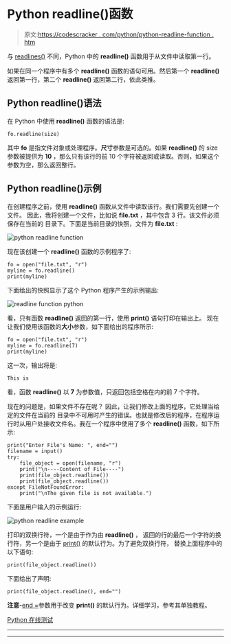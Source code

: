 # Python readline()函数

> 原文:[https://codescracker . com/python/python-readline-function . htm](https://codescracker.com/python/python-readline-function.htm)

与 [readlines()](/python/python-readlines-function.htm) 不同，Python 中的 **readline()** 函数用于从文件中读取第一行。

如果在同一个程序中有多个 **readline()** 函数的语句可用。然后第一个 **readline()** 返回第一行，第二个 **readline()** 返回第二行，依此类推。

## Python readline()语法

在 Python 中使用 **readline()** 函数的语法是:

```
fo.readline(size)
```

其中 **fo** 是指文件对象或处理程序。**尺寸**参数是可选的。如果 **readline()** 的 size 参数被提供为 **10** ，那么只有该行的前 10 个字符被返回或读取。否则，如果这个 参数为空，那么返回整行。

## Python readline()示例

在创建程序之前，使用 **readline()** 函数从文件中读取该行。我们需要先创建一个文件。 因此，我将创建一个文件，比如说 **file.txt** ，其中包含 3 行。该文件必须保存在当前的 目录下。下面是当前目录的快照，文件为 **file.txt** :

![python readline function](../Images/0810224ab56240f7dbcfaaae3976e701.png)

现在该创建一个 **readline()** 函数的示例程序了:

```
fo = open("file.txt", "r")
myline = fo.readline()
print(myline)
```

下面给出的快照显示了这个 Python 程序产生的示例输出:

![readline function python](../Images/bbc90045ea7591913925cb8eb737ac4b.png)

看，只有函数 **readline()** 返回的第一行，使用 **print()** 语句打印在输出上。 现在让我们使用该函数的**大小**参数，如下面给出的程序所示:

```
fo = open("file.txt", "r")
myline = fo.readline(7)
print(myline)
```

这一次，输出将是:

```
This is
```

看，函数 **readline()** 以 **7** 为参数值，只返回包括空格在内的前 7 个字符。

现在的问题是，如果文件不存在呢？
因此，让我们修改上面的程序，它处理当给定的文件在当前的 目录中不可用时产生的错误。也就是修改后的程序，在程序运行时从用户处接收文件名。我在一个程序中使用了多个 **readline()** 函数，如下所示:

```
print("Enter File's Name: ", end="")
filename = input()
try:
    file_object = open(filename, "r")
    print("\n----Content of File----")
    print(file_object.readline())
    print(file_object.readline())
except FileNotFoundError:
    print("\nThe given file is not available.")
```

下面是用户输入的示例运行:

![python readline example](../Images/1f6914161a60089ba15b160b0542884e.png)

打印的双换行符，一个是由于作为由 **readline()** ， 返回的行的最后一个字符的换行符，另一个是由于 [print()](/python/python-print-statement.htm) 的默认行为。为了避免双换行符， 替换上面程序中的以下语句:

```
print(file_object.readline())
```

下面给出了声明:

```
print(file_object.readline(), end="")
```

**注意-**[end =](/python/python-end.htm)参数用于改变 **print()** 的默认行为。详细学习，参考其单独教程。

[Python 在线测试](/exam/showtest.php?subid=10)

* * *

* * *